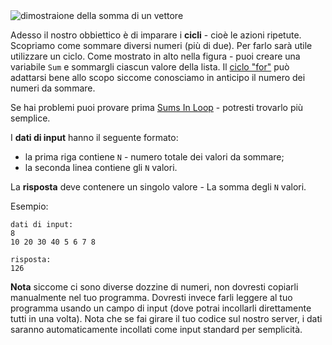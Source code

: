 <div class="centered">
<img alt="dimostraione della somma di un vettore" src="https://codeabbey.github.io/data/sum_in_loop.gif"/>
</div>

Adesso il nostro obbiettico è di imparare i **cicli** - cioè le azioni ripetute.
Scopriamo come sommare diversi numeri (più di due). Per farlo sarà utile utilizzare un ciclo.
Come mostrato in alto nella figura - puoi creare una variabile `Sum` e sommargli ciascun valore della lista.
Il [ciclo "for"](http://it.wikipedia.org/wiki/Ciclo_for) può adattarsi bene allo scopo siccome conosciamo 
in anticipo il numero dei numeri da sommare. 

Se hai problemi puoi provare prima [Sums In Loop](./sums-in-loop) - potresti trovarlo più semplice.

I **dati di input** hanno il seguente formato:

- la prima riga contiene `N` - numero totale dei valori da sommare;
- la seconda linea contiene gli `N` valori.

La **risposta** deve contenere un singolo valore - La somma degli `N` valori.

Esempio:

	dati di input:
	8
	10 20 30 40 5 6 7 8
	
	risposta:
	126
  
**Nota** siccome ci sono diverse dozzine di numeri, non dovresti copiarli manualmente nel tuo programma.
Dovresti invece farli leggere al tuo programma usando un campo di input (dove potrai incollarli 
direttamente tutti in una volta). Nota che se fai girare il tuo codice sul nostro server, i dati saranno 
automaticamente incollati come input standard per semplicità.
